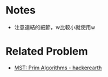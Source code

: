 # Notes
- 注意連結的細節，w比較小就使用w

# Related Problem
- [MST: Prim Algorithms - hackerearth](https://www.hackerearth.com/practice/algorithms/graphs/minimum-spanning-tree/tutorial/)